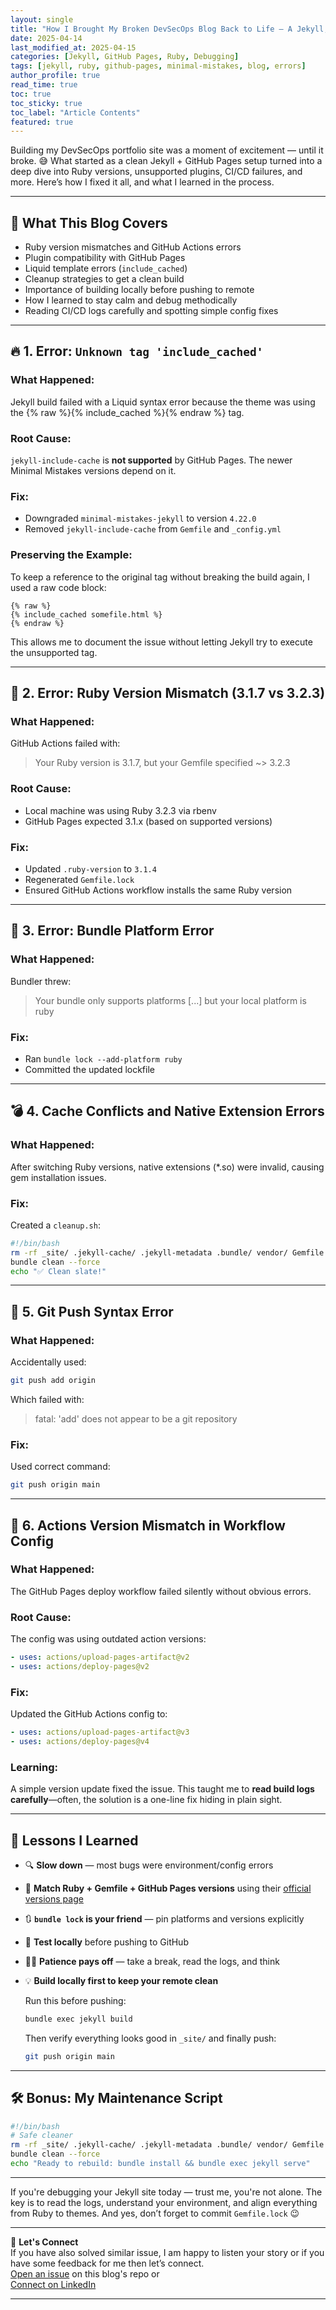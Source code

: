 ```yaml
---
layout: single
title: "How I Brought My Broken DevSecOps Blog Back to Life – A Jekyll, Ruby & GitHub Pages Debugging Journey"
date: 2025-04-14
last_modified_at: 2025-04-15
categories: [Jekyll, GitHub Pages, Ruby, Debugging]
tags: [jekyll, ruby, github-pages, minimal-mistakes, blog, errors]
author_profile: true
read_time: true
toc: true
toc_sticky: true
toc_label: "Article Contents"
featured: true
---
```


Building my DevSecOps portfolio site was a moment of excitement — until it broke. 😅 What started as a clean Jekyll + GitHub Pages setup turned into a deep dive into Ruby versions, unsupported plugins, CI/CD failures, and more. Here’s how I fixed it all, and what I learned in the process.

---

## 🧠 What This Blog Covers
- Ruby version mismatches and GitHub Actions errors
- Plugin compatibility with GitHub Pages
- Liquid template errors (`include_cached`)
- Cleanup strategies to get a clean build
- Importance of building locally before pushing to remote
- How I learned to stay calm and debug methodically
- Reading CI/CD logs carefully and spotting simple config fixes

---

## 🔥 1. Error: `Unknown tag 'include_cached'`

### What Happened:
Jekyll build failed with a Liquid syntax error because the theme was using the {% raw %}{% include_cached %}{% endraw %} tag.

### Root Cause:
`jekyll-include-cache` is **not supported** by GitHub Pages. The newer Minimal Mistakes versions depend on it.

### Fix:
- Downgraded `minimal-mistakes-jekyll` to version `4.22.0`
- Removed `jekyll-include-cache` from `Gemfile` and `_config.yml`

### Preserving the Example:
To keep a reference to the original tag without breaking the build again, I used a raw code block:

````liquid
{% raw %}
{% include_cached somefile.html %}
{% endraw %}
````

This allows me to document the issue without letting Jekyll try to execute the unsupported tag.

---

## 🧱 2. Error: Ruby Version Mismatch (3.1.7 vs 3.2.3)

### What Happened:
GitHub Actions failed with:
> Your Ruby version is 3.1.7, but your Gemfile specified ~> 3.2.3

### Root Cause:
- Local machine was using Ruby 3.2.3 via rbenv
- GitHub Pages expected 3.1.x (based on supported versions)

### Fix:
- Updated `.ruby-version` to `3.1.4`
- Regenerated `Gemfile.lock`
- Ensured GitHub Actions workflow installs the same Ruby version

---

## 🧼 3. Error: Bundle Platform Error

### What Happened:
Bundler threw:
> Your bundle only supports platforms [...] but your local platform is ruby

### Fix:
- Ran `bundle lock --add-platform ruby`
- Committed the updated lockfile

---

## 💣 4. Cache Conflicts and Native Extension Errors

### What Happened:
After switching Ruby versions, native extensions (*.so) were invalid, causing gem installation issues.

### Fix:
Created a `cleanup.sh`:
```bash
#!/bin/bash
rm -rf _site/ .jekyll-cache/ .jekyll-metadata .bundle/ vendor/ Gemfile.lock
bundle clean --force
echo "✅ Clean slate!"
```

---

## 🚧 5. Git Push Syntax Error

### What Happened:
Accidentally used:
```bash
git push add origin
```
Which failed with:
> fatal: 'add' does not appear to be a git repository

### Fix:
Used correct command:
```bash
git push origin main
```

---

## 🔧 6. Actions Version Mismatch in Workflow Config

### What Happened:
The GitHub Pages deploy workflow failed silently without obvious errors.

### Root Cause:
The config was using outdated action versions:
```yaml
- uses: actions/upload-pages-artifact@v2
- uses: actions/deploy-pages@v2
```

### Fix:
Updated the GitHub Actions config to:
```yaml
- uses: actions/upload-pages-artifact@v3
- uses: actions/deploy-pages@v4
```

### Learning:
A simple version update fixed the issue. This taught me to **read build logs carefully**—often, the solution is a one-line fix hiding in plain sight.

---

## 🧠 Lessons I Learned

- 🔍 **Slow down** — most bugs were environment/config errors
- 🧱 **Match Ruby + Gemfile + GitHub Pages versions** using their [official versions page](https://pages.github.com/versions/)
- 🔃 **`bundle lock` is your friend** — pin platforms and versions explicitly
- 🧪 **Test locally** before pushing to GitHub
- 🧘‍♂️ **Patience pays off** — take a break, read the logs, and think
- 💡 **Build locally first to keep your remote clean**

  Run this before pushing:
  ```bash
  bundle exec jekyll build
  ```
  Then verify everything looks good in `_site/` and finally push:
  ```bash
  git push origin main
  ```

---

## 🛠️ Bonus: My Maintenance Script
```bash
#!/bin/bash
# Safe cleaner
rm -rf _site/ .jekyll-cache/ .jekyll-metadata .bundle/ vendor/ Gemfile.lock
bundle clean --force
echo "Ready to rebuild: bundle install && bundle exec jekyll serve"
```

---

If you're debugging your Jekyll site today — trust me, you're not alone. The key is to read the logs, understand your environment, and align everything from Ruby to themes. And yes, don’t forget to commit `Gemfile.lock` 😉

---

💬 **Let's Connect**  
If you have also solved similar issue, I am happy to listen your story or if you have some feedback for me then let’s connect.  
[Open an issue](https://github.com/gandalops/gandalops.github.io/issues) on this blog's repo or  
[Connect on LinkedIn](https://linkedin.com/in/yourprofile)

---
